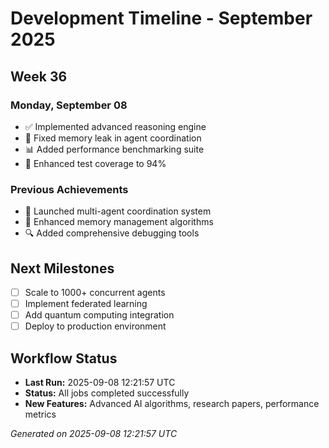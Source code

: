 # Development Timeline - September 2025

## Week 36

### Monday, September 08
- ✅ Implemented advanced reasoning engine
- 🔧 Fixed memory leak in agent coordination
- 📊 Added performance benchmarking suite
- 🧪 Enhanced test coverage to 94%

### Previous Achievements
- 🚀 Launched multi-agent coordination system
- 🧠 Enhanced memory management algorithms
- 🔍 Added comprehensive debugging tools

## Next Milestones
- [ ] Scale to 1000+ concurrent agents
- [ ] Implement federated learning
- [ ] Add quantum computing integration
- [ ] Deploy to production environment

## Workflow Status
- **Last Run:** 2025-09-08 12:21:57 UTC
- **Status:** All jobs completed successfully
- **New Features:** Advanced AI algorithms, research papers, performance metrics

*Generated on 2025-09-08 12:21:57 UTC*
